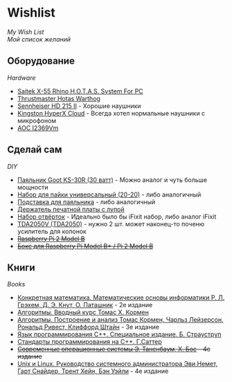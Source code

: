 # Wishlist
*My Wish List*  
*Мой список желаний*

## Оборудование
*Hardware*

* [Saitek X-55 Rhino H.O.T.A.S. System For PC](https://market.yandex.ru/product/10704769/)
* [Thrustmaster Hotas Warthog](https://market.yandex.ru/product/6839360)
* [Sennheiser HD 215 II](https://market.yandex.ru/product/658733?hid=90555) - Хорошие наушники
* [Kingston HyperX Cloud](http://www.ulmart.ru/goods/889933) - Всегда хотел нормальные наушники с микрофоном
* [AOC I2369Vm](https://market.yandex.ru/product/9237416)

## Сделай сам
*DIY*

* [Паяльник Goot KS-30R (30 ватт)](http://amperka.ru/product/soldering-iron-goot-30w) - Можно аналог и чуть больше мощности
* [Набор для пайки универсальный (20-20)](http://www.chipdip.ru/product/soldering-kit-universal/) - либо аналогичный
* [Подставка для паяльника](http://amperka.ru/product/soldering-stand) - либо аналогичный
* [Держатель печатной платы с лупой](http://amperka.ru/product/soldering-helping-hand)
* [Набор отвёрток](http://amperka.ru/product/screw-kit) - Идеально было бы iFixit набор, либо аналог iFixit
* [TDA2050V (TDA2050)](http://www.chipdip.ru/product/tda2050/) - нужно 2 шт. может наконец-то поченю усилитель для колонок
* ~~[Raspberry Pi 2 Model B](http://amperka.ru/product/raspberry-pi-2-model-b)~~
* ~~[Бокс для Raspberry Pi Model B+ / Pi 2 Model B](http://amperka.ru/product/raspberry-pi-b-plus-enclosure)~~

## Книги
*Books*

* [Конкретная математика. Математические основы информатики  Р. Л. Грэхем, Д. Э. Кнут, О. Паташник](https://www.ozon.ru/context/detail/id/31333006/) - 2е издание
* [Алгоритмы. Вводный курс  Томас Х. Кормен](https://www.ozon.ru/context/detail/id/24903185/)
* [Алгоритмы. Построение и анализ  Томас Кормен, Чарльз Лейзерсон, Рональд Ривест, Клиффорд Штайн](https://www.ozon.ru/context/detail/id/22421471/) - 3е издание
* [Язык программирования С++. Специальное издание. Б. Страуструп](https://www.ozon.ru/context/detail/id/26671374/)
* [Стандарты программирования на С++. Г.Саттер](https://www.ozon.ru/context/detail/id/2381848/)
* ~~[Современные операционные системы   Э. Таненбаум, Х. Бос](https://www.ozon.ru/context/detail/id/31649356/) - 4е издание~~
* [Unix и Linux. Руководство системного администратора  Эви Немет, Гарт Снайдер, Трент Хейн, Бэн Уэйли](https://www.ozon.ru/context/detail/id/7607778/) - 4е издание